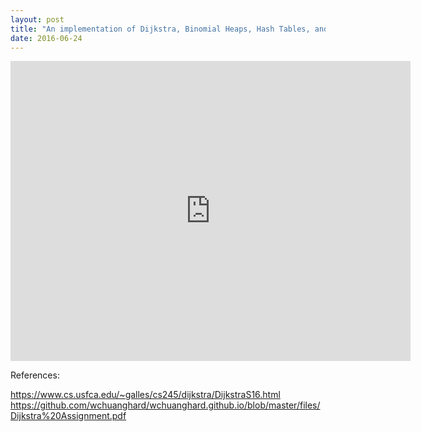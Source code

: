 ```yaml
---
layout: post
title: "An implementation of Dijkstra, Binomial Heaps, Hash Tables, and More!"
date: 2016-06-24
---
```


<iframe width="640" height="480" src="https://www.youtube.com/embed/ZLqlme6ZUak" frameborder="0" allowfullscreen></iframe><br>

References:<br>

https://www.cs.usfca.edu/~galles/cs245/dijkstra/DijkstraS16.html<br>
https://github.com/wchuanghard/wchuanghard.github.io/blob/master/files/Dijkstra%20Assignment.pdf
